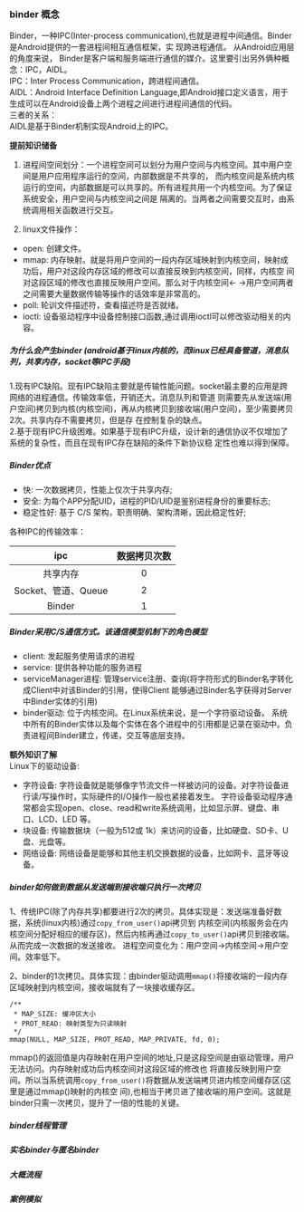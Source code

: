### binder 概念  
Binder，一种IPC(Inter-process communication),也就是进程中间通信。Binder是Android提供的一套进程间相互通信框架，实
现跨进程通信。
从Android应用层的角度来说， Binder是客户端和服务端进行通信的媒介。这里要引出另外俩种概念：IPC，AIDL。    
IPC：Inter Process Communication，跨进程间通信。  
AIDL：Android Interface Definition Language,即Android接口定义语言，用于生成可以在Android设备上两个进程之间进行进程间通信的代码。  
三者的关系：   
AIDL是基于Binder机制实现Android上的IPC。

<b>提前知识储备</b>  
1. 进程间空间划分：一个进程空间可以划分为用户空间与内核空间。其中用户空间是用户应用程序运行的空间，内部数据是不共享的，
而内核空间是系统内核运行的空间，内部数据是可以共享的。所有进程共用一个内核空间。为了保证系统安全，用户空间与内核空间之间是
隔离的。当两者之间需要交互时，由系统调用相关函数进行交互。

2. linux文件操作：
* open: 创建文件。
* mmap: 内存映射。就是将用户空间的一段内存区域映射到内核空间，映射成功后，用户对这段内存区域的修改可以直接反映到内核空间，同样，内核空
间对这段区域的修改也直接反映用户空间。那么对于内核空间<- ->用户空间两者之间需要大量数据传输等操作的话效率是非常高的。
* poll: 轮训文件描述符，查看描述符是否就绪。
* ioctl: 设备驱动程序中设备控制接口函数,通过调用ioctl可以修改驱动相关的内容。


##### 为什么会产生binder (android基于linux内核的，而linux已经具备管道，消息队列，共享内存，socket等IPC手段)
1.现有IPC缺陷。现有IPC缺陷主要就是传输性能问题。socket最主要的应用是跨网络的进程通信。传输效率低，开销还大。消息队列和管道
则需要先从发送端(用户空间)拷贝到内核(内核空间)，再从内核拷贝到接收端(用户空间)，至少需要拷贝2次。共享内存不需要拷贝，但是存
在控制复杂的缺点。  
2.基于现有IPC升级困难。如果基于现有IPC升级，设计新的通信协议不仅增加了系统的复杂性，而且在现有IPC存在缺陷的条件下新协议稳
定性也难以得到保障。   

##### Binder优点 
* 快:  一次数据拷贝，性能上仅次于共享内存;
* 安全:  为每个APP分配UID，进程的PID/UID是鉴别进程身份的重要标志;
* 稳定性好:  基于 C/S 架构，职责明确、架构清晰，因此稳定性好;

各种IPC的传输效率：  

ipc | 数据拷贝次数 |
:---: | :---:
共享内存 | 0  |
Socket、管道、Queue | 2|
Binder | 1  |

##### Binder采用C/S通信方式。该通信模型机制下的角色模型
* client: 发起服务使用请求的进程
* service: 提供各种功能的服务进程
* serviceManager进程: 管理service注册、查询(将字符形式的Binder名字转化成Client中对该Binder的引用，使得Client
能够通过Binder名字获得对Server中Binder实体的引用)
* binder驱动: 位于内核空间。在Linux系统来说，是一个字符驱动设备。
系统中所有的Binder实体以及每个实体在各个进程中的引用都是记录在驱动中。负责进程间Binder建立，传递，交互等底层支持。


<b>额外知识了解</b>   
 Linux下的驱动设备:
 * 字符设备: 字符设备就是能够像字节流文件一样被访问的设备。对字符设备进行读/写操作时，实际硬件的I/O操作一般也紧接着发生。
 字符设备驱动程序通常都会实现open、close、read和write系统调用，比如显示屏、键盘、串口、LCD、LED 等。 
 * 块设备: 传输数据块（一般为512或 1k）来访问的设备，比如硬盘、SD卡、U盘、光盘等。
 * 网络设备: 网络设备是能够和其他主机交换数据的设备，比如网卡、蓝牙等设备。


##### binder如何做到数据从发送端到接收端只执行一次拷贝   
1、传统IPC(除了内存共享)都要进行2次的拷贝。具体实现是：发送端准备好数据，系统(linux内核)通过`copy_from_user()`api拷贝到
内核空间(内核服务会在内核空间分配好相应的缓存区)，然后内核再通过`copy_to_user()`api拷贝到接收端。从而完成一次数据的发送接收。
进程空间变化为：用户空间->内核空间->用户空间。效率低下。   

2、binder的1次拷贝。具体实现：由binder驱动调用`mmap()`将接收端的一段内存区域映射到内核空间，接收端就有了一块接收缓存区。
```
/** 
 * MAP_SIZE: 缓冲区大小
 * PROT_READ: 映射类型为只读映射
 */
mmap(NULL, MAP_SIZE, PROT_READ, MAP_PRIVATE, fd, 0); 
```
mmap()的返回值是内存映射在用户空间的地址,只是这段空间是由驱动管理，用户无法访问。内存映射成功后内核空间对这段区域的修改也
将直接反映到用户空间。所以当系统调用`copy_from_user()`将数据从发送端拷贝进内核空间缓存区(这里是通过mmap()映射的内核空
间),也相当于拷贝进了接收端的用户空间。这就是binder只需一次拷贝，提升了一倍的性能的关键。


##### binder线程管理


##### 实名binder与匿名binder


##### 大概流程


##### 案例模拟






